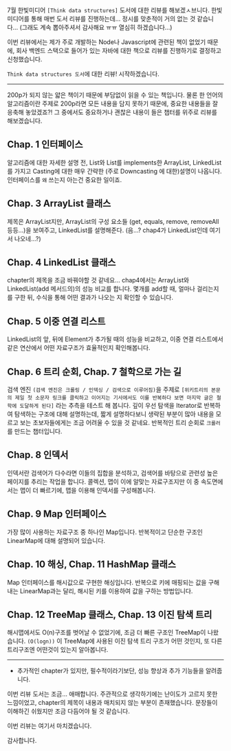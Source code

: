 7월 한빛미디어 `[Think data structures]` 도서에 대한 리뷰를 해보겠ㅅ브니다.
한빛미디어를 통해 매번 도서 리뷰를 진행하는데... 정시를 맞춘적이 거의 없는 것 같습니다...
(그래도 계속 뽑아주셔서 감사해요 ㅠㅠ 열심히 하겠습니다...)

이번 리뷰에서는 제가 주로 개발하는 Node나 Javascript에 관련된 책이 없었기 때문에,
회사 백엔드 스택으로 들어가 있는 자바에 대한 책으로 리뷰를 진행하기로 결정하고 신청했습니다.

`Think data structures 도서`에 대한 리뷰! 시작하겠습니다.

---

200p가 되지 않는 얇은 책이기 때문에 부담없이 읽을 수 있는 책입니다. 물론 한 언어의
알고리즘이란 주제로 200p라면 모든 내용을 담지 못하기 때문에, 중요한 내용들을
잘 응축해 놓았겠죠?! 그 중에서도 중요하거나 괜찮은 내용이 들은 챕터를 위주로
리뷰를 해보겠습니다.

## Chap. 1 인터페이스

알고리즘에 대한 자세한 설명 전, List와 List를 implements한 ArrayList, LinkedList를 가지고
Casting에 대한 매우 간략한 (주로 Downcasting 에 대한)설명이 나옵니다. 인터페이스를 `왜` 쓰는지
아는건 중요한 일이죠.

## Chap. 3 ArrayList 클래스

제목은 ArrayList지만, ArrayList의 구성 요소들 (get, equals, remove, removeAll 등등...)을
보여주고, LinkedList를 설명해준다. (음...? chap4가 LinkedList인데 여기서 나오네...?)

## Chap. 4 LinkedList 클래스

chapter의 제목을 조금 바꿔야할 것 같네요... chap4에서는 ArrayList와 LinkedList(add 메서드의)의
성능 비교를 합니다. 몇개를 add할 때, 얼마나 걸리는지를 구한 뒤,
수식을 통해 어떤 결과가 나오는 지 확인할 수 있습니다.

## Chap. 5 이중 연결 리스트

LinkedList의 앞, 뒤에 Element가 추가될 때의 성능을 비교하고, 이중 연결 리스트에서
같은 연산에서 어떤 자료구조가 효율적인지 확인해봅니다.

## Chap. 6 트리 순회, Chap. 7 철학으로 가는 길

검색 엔진 `(검색 엔진은 크롤링 / 인덱싱 / 검색으로 이루어짐)`을 주제로
`[위키트리의 본문의 제일 첫 소문자 링크를 클릭하고 이어지는 기사에서도 이를 반복하다 보면 마지막 글은 철학에 도달하게 된다]`
라는 추측을 테스트 해 봅니다. 깊이 우선 탐색을 Iterator로 반복하여 탐색하는 구조에 대해 설명하는데,
짧게 설명하다보니 생략된 부분이 많아 내용을 모르고 보는 초보자들에게는 조금 어려울 수 있을 것 같네요.
반복적인 트리 순회로 `크롤러`를 만드는 챕터입니다.

## Chap. 8 인덱서 

인덱서란 검색어가 다수라면 이들의 집합을 분석하고, 검색어를 바탕으로 관련성 높은 페이지를 추리는 작업을 합니다.
콜렉션, 맵이 이에 알맞는 자료구조지만 이 중 속도면에서는 맵이 더 빠르기에, 맵을 이용해 인덱서를 구성해봅니다.

## Chap. 9 Map 인터페이스

가장 많이 사용하는 자료구조 중 하나인 Map입니다. 반복적이고 단순한 구조인 LinearMap에 대해 설명되어 있습니다.

## Chap. 10 해싱, Chap. 11 HashMap 클래스

Map 인터페이스를 해시값으로 구현한 해싱입니다. 반복으로 키에 매핑되는 값을 구해내는 LinearMap과는 달리,
해시된 키를 이용하여 값을 구하는 방법입니다.

## Chap. 12 TreeMap 클래스, Chap. 13 이진 탐색 트리

해시맵에서도 O(n)구조를 벗어날 수 없었기에, 조금 더 빠른 구조인 TreeMap이 나왔습니다. `(O(logn))`
이 TreeMap에 사용된 이진 탐색 트리 구조가 어떤 것인지, 또 다른 트리구조엔 어떤것이 있는지 알아봅니다.

---

* 추가적인 chapter가 있지만, 필수적이라기보단, 성능 향상과 추가 기능들을 알려줍니다.

이번 리뷰 도서는 조금... 애매합니다. 주관적으로 생각하기에는 난이도가 고르지 못한 느낌이었고,
chapter의 제목이 내용과 매치되지 않는 부분이 존재했습니다. 문장들이 이해하긴 쉬웠지만
조금 다듬어야 될 것 같습니다.

이번 리뷰는 여기서 마치겠습니다.

감사합니다.
